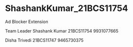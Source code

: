 # ShashankKumar_21BCS11754
Ad Blocker Extension

Team Leader
Shashank Kumar
21BCS11754
9931077665

Disha Trivedi
21BCS11747
9465730375
